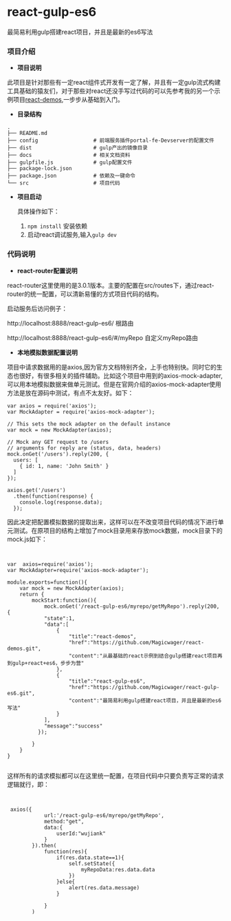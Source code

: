 # react-gulp-es6
最简易利用gulp搭建react项目，并且是最新的es6写法

### 项目介绍
- **项目说明**

此项目是针对那些有一定react组件式开发有一定了解，并且有一定gulp流式构建工具基础的猿友们，对于那些对react还没手写过代码的可以先参考我的另一个示例项目[react-demos](https://github.com/Magicwager/react-demos.git),一步步从基础到入门。


- **目录结构**

```
.
├── README.md
├── config					# 前端服务插件portal-fe-Devserver的配置文件
├── dist					# gulp产出的镜像目录		
├── docs					# 相关文档资料
├── gulpfile.js				# gulp配置文件
├── package-lock.json
├── package.json			# 依赖及一键命令
└── src						# 项目代码
```


- **项目启动**

    具体操作如下：
    1. `npm install` 安装依赖
    2. 启动react调试服务,输入`gulp dev`

### 代码说明


- **react-router配置说明**

react-router这里使用的是3.0.1版本。主要的配置在src/routes下，通过react-router的统一配置，可以清新易懂的方式项目代码的结构。

启动服务后访问例子：

http://localhost:8888/react-gulp-es6/       根路由

http://localhost:8888/react-gulp-es6/#/myRepo       自定义myRepo路由

- **本地模拟数据配置说明**

项目中请求数据用的是axios,因为官方文档特别齐全，上手也特别快。同时它的生态也很好，有很多相关的插件辅助。比如这个项目中用到的axios-mock-adapter,可以用本地模拟数据来做单元测试。但是在官网介绍的axios-mock-adapter使用方法是放在源码中测试，有点不太友好。如下：

```
var axios = require('axios');
var MockAdapter = require('axios-mock-adapter');
 
// This sets the mock adapter on the default instance
var mock = new MockAdapter(axios);
 
// Mock any GET request to /users
// arguments for reply are (status, data, headers)
mock.onGet('/users').reply(200, {
  users: [
    { id: 1, name: 'John Smith' }
  ]
});
 
axios.get('/users')
  .then(function(response) {
    console.log(response.data);
  });
```

因此决定把配置模拟数据的提取出来，这样可以在不改变项目代码的情况下进行单元测试。在原项目的结构上增加了mock目录用来存放mock数据，mock目录下的mock.js如下：


```


var  axios=require('axios');
var MockAdapter=require('axios-mock-adapter');

module.exports=function(){
    var mock = new MockAdapter(axios);
    return {
        mockStart:function(){
            mock.onGet('/react-gulp-es6/myrepo/getMyRepo').reply(200, {
            "state":1,
            "data":[
                {
                    "title":"react-demos",
                    "href":"https://github.com/Magicwager/react-demos.git",
                    "content":"从最基础的react示例到结合gulp搭建react项目再到gulp+react+es6，步步为营"
                },
                {
                    "title":"react-gulp-es6",
                    "href":"https://github.com/Magicwager/react-gulp-es6.git",
                    "content":"最简易利用gulp搭建react项目，并且是最新的es6写法"
                }
            ],
            "message":"success"
          });
          
        }
    }
}


```

这样所有的请求模拟都可以在这里统一配置，在项目代码中只要负责写正常的请求逻辑就行，即：


```


 axios({
            url:'/react-gulp-es6/myrepo/getMyRepo',
            method:"get",
            data:{
                userId:"wujiank"
            }
        }).then(
            function(res){
                if(res.data.state==1){
                    self.setState({
                        myRepoData:res.data.data
                    })
                }else{
                    alert(res.data.message)
                }
    
            }
        )

```





